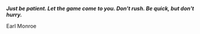 _**Just be patient. Let the game come to you. Don't rush. Be quick, but don't hurry.**_

Earl Monroe